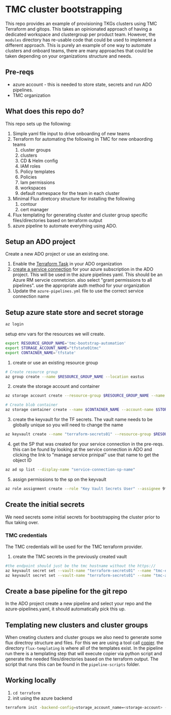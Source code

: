 # TMC cluster bootstrapping

This repo provides an example of provisioning TKGs clusters using TMC Terraform and gitops. This takes an opinionated approach of having a dedicated workspace and clustergroup per product team. However, the `modules` directory has re-usable code that could be used to implement a different approach. This is purely an example of one way to automate clusters and onboard teams, there are many approaches that could be taken depending on your organizations structure and needs.   


## Pre-reqs

* azure account -  this is needed to store state, secrets and run ADO pipelines.
* TMC organization


## What does this repo do?

This repo sets up the following:

1. Simple yaml file input to drive onboarding of new teams
2. Terraform for automating the following in TMC for new onbaording teams
   1. cluster groups
   2. clusters
   3. CD & Helm config 
   4. IAM roles
   5. Policy templates
   6. Policies
   7. Iam permissions
   8. workspaces
   9. default namespace for the team in each cluster
3. Minimal Flux diretcory structure for installing the following
   1. contour
   2. cert manager
4. Flux templating for generating cluster and cluster group specific files/directories based on terraform output
5. azure pipeline to automate everything using ADO. 


## Setup an ADO project

Create a new ADO project or use an existing one. 

1. Enable the  [Terraform Task](https://marketplace.visualstudio.com/items?itemName=ms-devlabs.custom-terraform-tasks) in your ADO organization
2. [create a service connection](https://learn.microsoft.com/en-us/azure/devops/pipelines/library/service-endpoints?view=azure-devops&tabs=yaml#create-a-service-connection) for your azure subscription in the ADO project. This will be used in the azure pipelines yaml. This should be an Azure RM servcie connetcion. also select "grant permissions to all pipelines". use the appropriate auth method for your organization
3. Update the `azure-pipelines.yml` file to use the correct service connection name


## Setup azure state store and secret storage

```bash
az login
```

setup env vars for the resources we will create.

```bash
export RESOURCE_GROUP_NAME='tmc-bootstrap-automation'
export STORAGE_ACCOUNT_NAME="tfstate01tmc"
export CONTAINER_NAME='tfstate'
```

1. create or use an existing resource group
   
```bash
# Create resource group
az group create --name $RESOURCE_GROUP_NAME --location eastus
```
2. create the storage account and container

```bash
az storage account create --resource-group $RESOURCE_GROUP_NAME --name $STORAGE_ACCOUNT_NAME --sku Standard_LRS --encryption-services blob

# Create blob container
az storage container create --name $CONTAINER_NAME --account-name $STORAGE_ACCOUNT_NAME

```

3. create the keyvault for the TF secrets. The vault name needs to be globally unique so you will need to change the name

```bash
az keyvault create --name "terraform-secrets01" --resource-group $RESOURCE_GROUP_NAME --location "EastUS"

```

4. get the SP that was created for your service connection in the pre-reqs. this can be found by looking at the service connection in ADO and clicking the link to "manage service prinipal" use that name to get the object ID

```bash
az ad sp list --display-name "service-connection-sp-name"
```

5. assign permissions to the sp on the keyvault


```bash
az role assignment create --role "Key Vault Secrets User" --assignee 9f10801d-9640-4399-9ffb-6f69b369bbba --scope /subscriptions/31f60aa7-0ea5-47af-85b2-27e792a36288/resourcegroups/$RESOURCE_GROUP_NAME/providers/Microsoft.KeyVault/vaults/terraform-secrets01

```


## Create the initial secrets

We need secrets some initial secrets for bootstrapping the cluster prior to flux taking over.

### TMC credentials

The TMC credentials will be used for the TMC terraform provider.

1. create the TMC secrets in the previously created vault

```bash
#the endpoint should just be the tmc hostname without the https://
az keyvault secret set --vault-name "terraform-secrets01" --name "tmc-endpoint" --value "<tmc-endpoint>"
az keyvault secret set --vault-name "terraform-secrets01" --name "tmc-api-key" --value "<tmc-api-key>"
```

## Create a base pipeline for the git repo

In the ADO project create a new pipeline and select your repo and the azure-pipelines.yaml, it should automatically pick this up.

## Templating new clusters and cluster groups

When creating clusters and cluster groups we also need to generate some flux directroy structure and files. For this we are using a tool call [copier](https://copier.readthedocs.io/en/stable/). the directory `flux-templating` is where all of the templates exist. In the pipeline run there is a templating step that will execute copier via python script and generate the needed files/directories based on the terraform output. The script that runs this can be found in the `pipeline-scripts` folder. 

## Working locally

1. `cd terraform`
2. init using the azure backend
```bash
terraform init -backend-config=storage_account_name=<storage-account> -backend-config=container_name=tfstate -backend-config=key=terraform.tfstate -backend-config=resource_group_name=<resource-group> -backend-config=subscription_id=<subscription-id> -backend-config=tenant_id=<tenant-id>
```